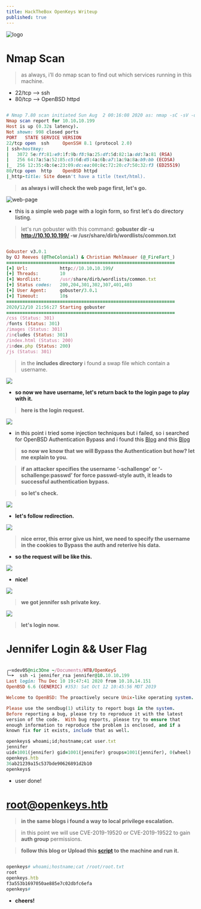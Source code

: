 ```yaml
---
title: HackTheBox OpenKeys Writeup
published: true
---
```


![logo](https://i.ibb.co/sg3rfZ2/logo.png)

# []()Nmap Scan

> as always, i’ll do nmap scan to find out which services running in this machine.

* 22/tcp --> ssh
* 80/tcp --> OpenBSD httpd

```ruby

# Nmap 7.80 scan initiated Sun Aug  2 00:16:08 2020 as: nmap -sC -sV -oN scan.txt 10.10.10.199
Nmap scan report for 10.10.10.199
Host is up (0.32s latency).
Not shown: 998 closed ports
PORT   STATE SERVICE VERSION
22/tcp open  ssh     OpenSSH 8.1 (protocol 2.0)
| ssh-hostkey: 
|   3072 5e:ff:81:e9:1f:9b:f8:9a:25:df:5d:82:1a:dd:7a:81 (RSA)
|   256 64:7a:5a:52:85:c5:6d:d5:4a:6b:a7:1a:9a:8a:b9:bb (ECDSA)
|_  256 12:35:4b:6e:23:09:dc:ea:00:8c:72:20:c7:50:32:f3 (ED25519)
80/tcp open  http    OpenBSD httpd
|_http-title: Site doesn't have a title (text/html).

```

> **as always i will check the web page first, let's go.**

![web-page](https://i.ibb.co/C00XtWT/webpage.png)

* this is a simple web page with a login form, so first let's do directory listing.

> let's run gobuster with this command: **gobuster dir -u http://10.10.10.199/ -w /usr/share/dirb/wordlists/common.txt**

```ruby

Gobuster v3.0.1
by OJ Reeves (@TheColonial) & Christian Mehlmauer (@_FireFart_)
===============================================================
[+] Url:            http://10.10.10.199/
[+] Threads:        10
[+] Wordlist:       /usr/share/dirb/wordlists/common.txt
[+] Status codes:   200,204,301,302,307,401,403
[+] User Agent:     gobuster/3.0.1
[+] Timeout:        10s
===============================================================
2020/12/10 21:56:27 Starting gobuster
===============================================================
/css (Status: 301)
/fonts (Status: 301)
/images (Status: 301)
/includes (Status: 301)
/index.html (Status: 200)
/index.php (Status: 200)
/js (Status: 301)

```

> in the **includes directory** i found a swap file which contain a username.

![](https://i.ibb.co/TgkKdtG/swap-file.png)

* **so now we have username, let's return back to the login page to play with it.**

> **here is the login request.**

![](https://i.ibb.co/cXWyL33/LOGIN-REQUEST.png)

* in this point i tried some injection techniques but i failed, so i searched for OpenBSD Authentication Bypass and i found this [Blog](https://n3x0.com/2019/12/05/severe-auth-bypass-and-priv-esc-vulnerabilities-disclosed-in-openbsd/) and this [Blog](https://www.secpod.com/blog/openbsd-authentication-bypass-and-local-privilege-escalation-vulnerabilities/)

> **so now we know that we will Bypass the Authentication but how? let me explain to you.**

> **if an attacker specifies the username ‘-schallenge’ or ‘-schallenge:passwd’ for force passwd-style auth, it leads to successful authentication bypass.**

> **so let's check.**

![](https://i.ibb.co/6J3xrKx/1.png)

* **let's follow redirection.**

![](https://i.ibb.co/XL4dfM0/2.png)

> **nice error, this error give us hint, we need to specify the username in the cookies to Bypass the auth and reterive his data.**

* **so the request will be like this.**

![](https://i.ibb.co/ZdxMs5x/request-auth.png)

* **nice!**

![](https://i.ibb.co/tZ0Kdnn/rsa-key.png)

> **we got jennifer ssh private key.**

![](https://i.ibb.co/4mjN8Nh/done.png)

> **let's login now.**

# []() Jennifer Login && User Flag

```ruby

╭─xdev05@nic3One ~/Documents/HTB/OpenKeyS  
╰─➤  ssh -i jennifer_rsa jennifer@10.10.10.199 
Last login: Thu Dec 10 19:47:41 2020 from 10.10.14.151
OpenBSD 6.6 (GENERIC) #353: Sat Oct 12 10:45:56 MDT 2019

Welcome to OpenBSD: The proactively secure Unix-like operating system.

Please use the sendbug(1) utility to report bugs in the system.
Before reporting a bug, please try to reproduce it with the latest
version of the code.  With bug reports, please try to ensure that
enough information to reproduce the problem is enclosed, and if a
known fix for it exists, include that as well.

openkeys$ whoami;id;hostname;cat user.txt
jennifer
uid=1001(jennifer) gid=1001(jennifer) groups=1001(jennifer), 0(wheel)
openkeys.htb
36ab21239a15c537bde90626891d2b10
openkeys$ 


```

* user done!

# []() root@openkeys.htb

> **in the same blogs i found a way to local privilege escalation.**

> in this point we will use CVE-2019-19520 or CVE-2019-19522 to gain **auth group** permissions.

> **follow this blog [](https://packetstormsecurity.com/files/155572/Qualys-Security-Advisory-OpenBSD-Authentication-Bypass-Privilege-Escalation.html) or Upload this [script](https://raw.githubusercontent.com/bcoles/local-exploits/master/CVE-2019-19520/openbsd-authroot) to the machine and run it.**


```ruby

openkeys# whoami;hostname;cat /root/root.txt 
root
openkeys.htb
f3a553b1697050ae885e7c02dbfc6efa
openkeys# 

```

* **cheers!**

 <script src="https://www.hackthebox.eu/badge/103789"></script>
